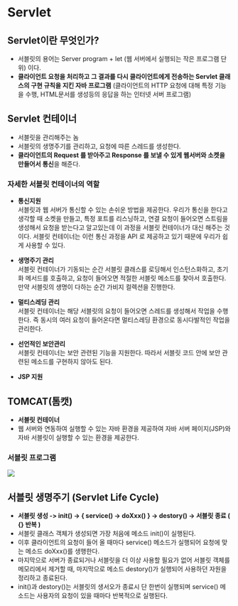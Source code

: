 # Servlet
## Servlet이란 무엇인가?
- 서블릿의 용어는 Server program + let (웹 서버에서 실행되는 작은 프로그램 단위) 이다.
- **클라이언트 요청을 처리하고 그 결과를 다시 클라이언트에게 전송하는 Servlet 클래스의 구현 규칙을 지킨 자바 프로그램** (클라이언트의 HTTP 요청에 대해 특정 기능을 수행, HTML문서를 생성등의 응답을 하는 인터넷 서버 프로그램)

## Servlet 컨테이너
- 서블릿을 관리해주는 놈
- 서블릿의 생명주기를 관리하고, 요청에 따른 스레드를 생성한다.
- **클라이언트의 Request 를 받아주고 Response 를 보낼 수 있게 웹서버와 소켓을 만들어서 통신**을 해준다.
### 자세한 서블릿 컨테이너의 역할
- **통신지원**  
    서블릿과 웹 서버가 통신할 수 있는 손쉬운 방법을 제공한다. 우리가 통신을 한다고 생각할 때 소켓을 만들고, 특정 포트를 리스닝하고, 연결 요청이 들어오면 스트림을 생성해서 요청을 받는다고 알고있는데 이 과정을 서블릿 컨테이너가 대신 해주는 것이다. 서블릿 컨테이너는 이런 통신 과정을 API 로 제공하고 있기 때문에 우리가 쉽게 사용할 수 있다.

- **생명주기 관리**   
    서블릿 컨테이너가 기동되는 순간 서블릿 클래스를 로딩해서 인스턴스화하고, 초기화 메서드를 호출하고, 요청이 들어오면 적절한 서블릿 메소드를 찾아서 호출한다. 만약 서블릿의 생명이 다하는 순간 가비지 컬렉션을 진행한다.

- **멀티스레딩 관리**  
    서블릿 컨테이너는 해당 서블릿의 요청이 들어오면 스레드를 생성해서 작업을 수행한다. 즉 동시의 여러 요청이 들어온다면 멀티스레딩 환경으로 동시다발적인 작업을 관리한다.
- **선언적인 보안관리**  
    서블릿 컨테이너는 보안 관련된 기능을 지원한다. 따라서 서블릿 코드 안에 보안 관련된 메소드를 구현하지 않아도 된다.
- **JSP 지원**  

## TOMCAT(톰캣)
- **서블릿 컨테이너**
- 웹 서버와 연동하여 실행할 수 있는 자바 환경을 제공하여 자바 서버 페이지(JSP)와 자바 서블릿이 실행할 수 있는 환경을 제공한다.  

### 서블릿 프로그램
<img src ="https://t1.daumcdn.net/cfile/tistory/2445804457382D9145">

## 서블릿 생명주기 (Servlet Life Cycle)
- **서블릿 생성 -> init() -> { service() -> doXxx() } -> destory() -> 서블릿 종료 ( {} 반복 )**
- 서블릿 클래스 객체가 생성되면 가장 처음에 메소드 init()이 실행된다.
- 이후 클라이언트의 요청이 들어 올 때마다 service() 메소드가 실행되어 요청에 맞는 메소드 doXxx()를 생행한다.
- 마지막으로 서버가 종료되거나 서블릿을 더 이상 사용할 필요가 없어 서블릿 객체를 메모리에서 제거할 때, 마지막으로 메소드 destory()가 실행되어 사용하던 자원을 정리하고 종료된다.
- init()과 destory()는 서블릿의 생서오가 종료시 단 한번이 실행되며 service() 메소드는 사용자의 요청이 있을 때마다 반복적으로 실행된다.
